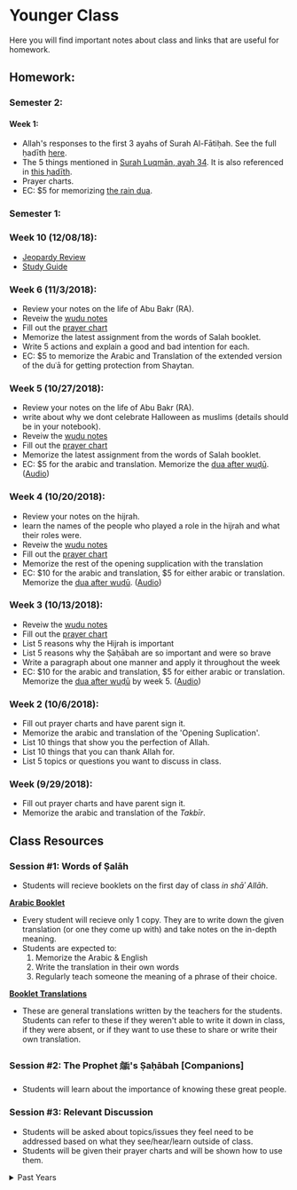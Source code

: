 # Younger Class

Here you will find important notes about class and links that are useful for homework. 

## Homework:

### Semester 2:

#### Week 1:
- Allah's responses to the first 3 ayahs of Surah Al-Fātiḥah. See the full ḥadīth [here](https://sunnah.com/muslim/4/41).
- The 5 things mentioned in [Surah Luqmān, ayah 34](https://quran.com/31/34). It is also referenced in [this ḥadīth](https://sunnah.com/muslim/1/5).
- Prayer charts.
- EC: $5 for memorizing [the rain dua](https://docs.google.com/document/d/17B5wBu6oEOLeBNEPYrKTWAYq-He2YgcQP3ajQvUXZQQ/edit?usp=sharing). 

### Semester 1:

### Week 10 (12/08/18):
- [Jeopardy Review](https://jeopardylabs.com/play/2018-12-08-28)
- [Study Guide](https://docs.google.com/document/d/1qTdrLJ6UMS9EkOL2ndv85scd2urFYvxcHifSBuYxklA/edit?usp=drivesdk)

### Week 6 (11/3/2018):
- Review your notes on the life of Abu Bakr (RA).
- Reveiw the <a href="https://docs.google.com/document/d/1bWnaKHG5bXyImEvSFsYfvqCe73GWify1qguiXNCekpo/edit?usp=sharing">wudu notes</a>
- Fill out the [prayer chart](https://docs.google.com/document/d/10r8J-O0p6TzG5Q4ko5ecl6XaQtnzPT-dc2YyPzZ4t1U/edit?usp=sharing)
- Memorize the latest assignment from the words of Salah booklet.
- Write 5 actions and explain a good and bad intention for each.
- EC: $5 to memorize the Arabic and Translation of the extended version of the duʿā for getting protection from Shaytan.

### Week 5 (10/27/2018):
- Review your notes on the life of Abu Bakr (RA).
- write about why we dont celebrate Halloween as muslims (details should be in your notebook).
- Reveiw the <a href="https://docs.google.com/document/d/1bWnaKHG5bXyImEvSFsYfvqCe73GWify1qguiXNCekpo/edit?usp=sharing">wudu notes</a>
- Fill out the [prayer chart](https://docs.google.com/document/d/10r8J-O0p6TzG5Q4ko5ecl6XaQtnzPT-dc2YyPzZ4t1U/edit?usp=sharing)
- Memorize the latest assignment from the words of Salah booklet.
- EC: $5 for the arabic and translation. Memorize the [dua after wuḍū](https://docs.google.com/document/d/1rl5ztcgLuxEOu7acfsDvjeTYhkJMpxa3IrLzL--uZR8/edit?usp=sharing). ([Audio](https://drive.google.com/file/d/1bHs9zzh8nkby7zDOacGFLmWBlGyE9moR/view?usp=sharing))

### Week 4 (10/20/2018):
- Review your notes on the hijrah.
- learn the names of the people who played a role in the hijrah and what their roles were.
- Reveiw the <a href="https://docs.google.com/document/d/1bWnaKHG5bXyImEvSFsYfvqCe73GWify1qguiXNCekpo/edit?usp=sharing">wudu notes</a>
- Fill out the [prayer chart](https://docs.google.com/document/d/10r8J-O0p6TzG5Q4ko5ecl6XaQtnzPT-dc2YyPzZ4t1U/edit?usp=sharing)
- Memorize the rest of the opening supplication with the translation
- EC: $10 for the arabic and translation, $5 for either arabic or translation. Memorize the [dua after wuḍū](https://docs.google.com/document/d/1rl5ztcgLuxEOu7acfsDvjeTYhkJMpxa3IrLzL--uZR8/edit?usp=sharing). ([Audio](https://drive.google.com/file/d/1bHs9zzh8nkby7zDOacGFLmWBlGyE9moR/view?usp=sharing))

### Week 3 (10/13/2018):
- Reveiw the <a href="isocia.github.io/Younger Class/Wuḍūʾ Notes.md">wudu notes</a>
- Fill out the [prayer chart](https://docs.google.com/document/d/10r8J-O0p6TzG5Q4ko5ecl6XaQtnzPT-dc2YyPzZ4t1U/edit?usp=sharing)
- List 5 reasons why the Hijrah is important
- List 5 reasons why the Ṣaḥābah are so important and were so brave
- Write a paragraph about one manner and apply it throughout the week
- EC: $10 for the arabic and translation, $5 for either arabic or translation. Memorize the [dua after wuḍū](https://docs.google.com/document/d/1rl5ztcgLuxEOu7acfsDvjeTYhkJMpxa3IrLzL--uZR8/edit?usp=sharing) by week 5. ([Audio](https://drive.google.com/file/d/1bHs9zzh8nkby7zDOacGFLmWBlGyE9moR/view?usp=sharing))

### Week 2 (10/6/2018):
- Fill out prayer charts and have parent sign it.
- Memorize the arabic and translation of the 'Opening Suplication'.
- List 10 things that show you the perfection of Allah.
- List 10 things that you can thank Allah for.
- List 5 topics or questions you want to discuss in class.


### Week  (9/29/2018):
- Fill out prayer charts and have parent sign it.
- Memorize the arabic and translation of the <i>Takbīr</i>.




## Class Resources

### Session #1: Words of Ṣalāh
- Students will recieve booklets on the first day of class *in shāʾ Allāh*.

[**Arabic Booklet**](https://docs.google.com/document/d/1ytobjRGs8uK-O9xW1yqGiOJsly1gxuhGZsSK0El91KU/edit?usp=sharing)

- Every student will recieve only 1 copy. They are to write down the given translation (or one they come up with) and take notes on the in-depth meaning.
- Students are expected to:
	1. Memorize the Arabic & English
	2. Write the translation in their own words
	3. Regularly teach someone the meaning of a phrase of their choice.
    
[**Booklet Translations**](https://docs.google.com/document/d/1ysXfgmkbDl2Qxi-9qAF0cWtt8Ucs8E9AveciSaWdFxs/edit?usp=sharing)

- These are general translations written by the teachers for the students. Students can refer to these if they weren't able to write it down in class, if they were absent, or if they want to use these to share or write their own translation.

### Session #2: The Prophet ﷺ's Ṣaḥābah [Companions]
- Students will learn about the importance of knowing these great people.

### Session #3: Relevant Discussion
- Students will be asked about topics/issues they feel need to be addressed based on what they see/hear/learn outside of class.
- Students will be given their prayer charts and will be shown how to use them.

<details><summary>Past Years</summary>
    <a href="https://isocia.github.io/Younger%20Class/2017-2018/2017-2018">2017-2018</a>
</details>
